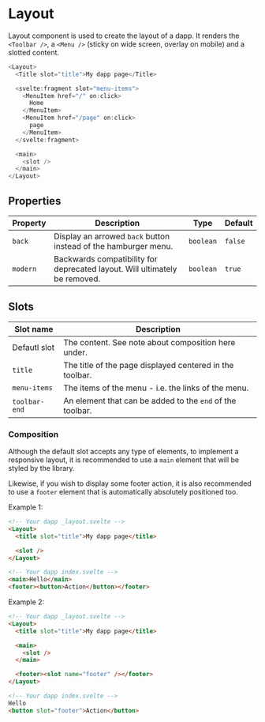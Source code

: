 # Layout

Layout component is used to create the layout of a dapp. It renders the `<Toolbar />`, a `<Menu />` (sticky on wide screen, overlay on mobile) and a slotted content.

```javascript
<Layout>
  <Title slot="title">My dapp page</Title>

  <svelte:fragment slot="menu-items">
    <MenuItem href="/" on:click>
      Home
    </MenuItem>
    <MenuItem href="/page" on:click>
      page
    </MenuItem>
  </svelte:fragment>

  <main>
    <slot />
  </main>
</Layout>
```

## Properties

| Property | Description                                                                | Type      | Default |
| -------- | -------------------------------------------------------------------------- | --------- | ------- |
| `back`   | Display an arrowed `back` button instead of the hamburger menu.            | `boolean` | `false` |
| `modern` | Backwards compatibility for deprecated layout. Will ultimately be removed. | `boolean` | `true`  |

## Slots

| Slot name     | Description                                               |
| ------------- | --------------------------------------------------------- |
| Defautl slot  | The content. See note about composition here under.       |
| `title`       | The title of the page displayed centered in the toolbar.  |
| `menu-items`  | The items of the menu - i.e. the links of the menu.       |
| `toolbar-end` | An element that can be added to the `end` of the toolbar. |

### Composition

Although the default slot accepts any type of elements, to implement a responsive layout, it is recommended to use a `main` element that will be styled by the library.

Likewise, if you wish to display some footer action, it is also recommended to use a `footer` element that is automatically absolutely positioned too.

Example 1:

```html
<!-- Your dapp _layout.svelte -->
<Layout>
  <title slot="title">My dapp page</title>

  <slot />
</Layout>

<!-- Your dapp index.svelte -->
<main>Hello</main>
<footer><button>Action</button></footer>
```

Example 2:

```html
<!-- Your dapp _layout.svelte -->
<Layout>
  <title slot="title">My dapp page</title>

  <main>
    <slot />
  </main>

  <footer><slot name="footer" /></footer>
</Layout>

<!-- Your dapp index.svelte -->
Hello
<button slot="footer">Action</button>
```
